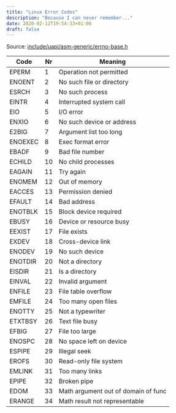 ```yaml
---
title: "Linux Error Codes"
description: "Because I can never remember..."
date: 2020-02-12T19:54:33+01:00
draft: false
---
```


Source: [include/uapi/asm-generic/errno-base.h][errno-base]


| Code    | Nr | Meaning                                  |
| ------- | -- | ---------------------------------------- |
| EPERM   | 1  | Operation not permitted                  |
| ENOENT  | 2  | No such file or directory                |
| ESRCH   | 3  | No such process                          |
| EINTR   | 4  | Interrupted system call                  |
| EIO     | 5  | I/O error                                |
| ENXIO   | 6  | No such device or address                |
| E2BIG   | 7  | Argument list too long                   |
| ENOEXEC | 8  | Exec format error                        |
| EBADF   | 9  | Bad file number                          |
| ECHILD  | 10 | No child processes                       |
| EAGAIN  | 11 | Try again                                |
| ENOMEM  | 12 | Out of memory                            |
| EACCES  | 13 | Permission denied                        |
| EFAULT  | 14 | Bad address                              |
| ENOTBLK | 15 | Block device required                    |
| EBUSY   | 16 | Device or resource busy                  |
| EEXIST  | 17 | File exists                              |
| EXDEV   | 18 | Cross-device link                        |
| ENODEV  | 19 | No such device                           |
| ENOTDIR | 20 | Not a directory                          |
| EISDIR  | 21 | Is a directory                           |
| EINVAL  | 22 | Invalid argument                         |
| ENFILE  | 23 | File table overflow                      |
| EMFILE  | 24 | Too many open files                      |
| ENOTTY  | 25 | Not a typewriter                         |
| ETXTBSY | 26 | Text file busy                           |
| EFBIG   | 27 | File too large                           |
| ENOSPC  | 28 | No space left on device                  |
| ESPIPE  | 29 | Illegal seek                             |
| EROFS   | 30 | Read-only file system                    |
| EMLINK  | 31 | Too many links                           |
| EPIPE   | 32 | Broken pipe                              |
| EDOM    | 33 | Math argument out of domain of func      |
| ERANGE  | 34 | Math result not representable            |

[errno-base]: https://git.kernel.org/pub/scm/linux/kernel/git/torvalds/linux.git/tree/include/uapi/asm-generic/errno-base.h?h=v5.5
